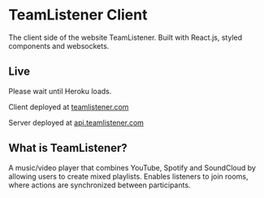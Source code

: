 # TeamListener Client

The client side of the website TeamListener. Built with React.js, styled components and websockets.

## Live

Please wait until Heroku loads.

Client deployed at [teamlistener.com](http://teamlistener.com)

Server deployed at [api.teamlistener.com](http://api.teamlistener.com)

## What is TeamListener?

A music/video player that combines YouTube, Spotify and SoundCloud by allowing users to create mixed playlists. Enables listeners to join rooms, where actions are synchronized between participants.
